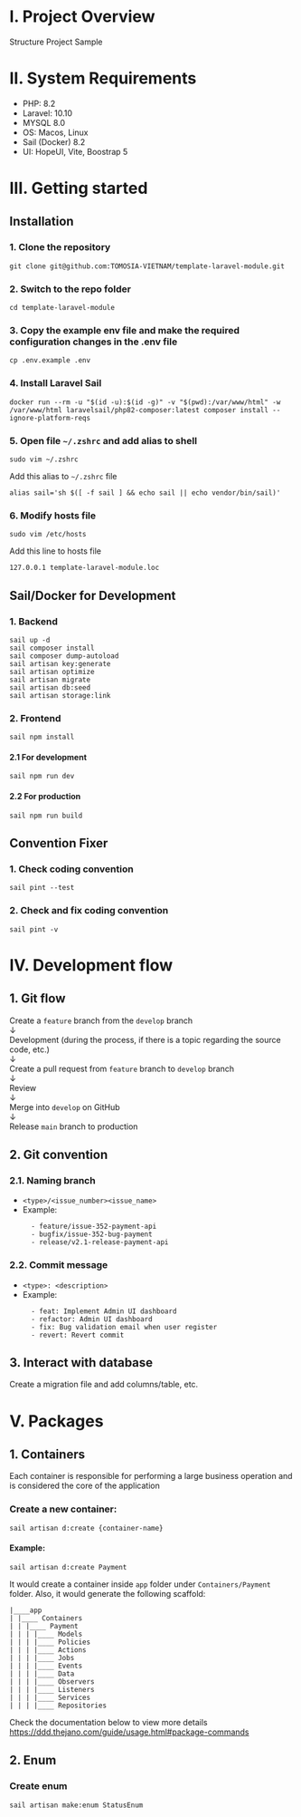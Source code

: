 # I. Project Overview

Structure Project Sample

# II. System Requirements

-   PHP: 8.2
-   Laravel: 10.10
-   MYSQL 8.0
-   OS: Macos, Linux
-   Sail (Docker) 8.2
-   UI: HopeUI, Vite, Boostrap 5

# III. Getting started

## Installation

### 1. Clone the repository

    git clone git@github.com:TOMOSIA-VIETNAM/template-laravel-module.git

### 2. Switch to the repo folder

    cd template-laravel-module

### 3. Copy the example env file and make the required configuration changes in the .env file

    cp .env.example .env

### 4. Install Laravel Sail

    docker run --rm -u "$(id -u):$(id -g)" -v "$(pwd):/var/www/html" -w /var/www/html laravelsail/php82-composer:latest composer install --ignore-platform-reqs

### 5. Open file `~/.zshrc` and add alias to shell

    sudo vim ~/.zshrc

Add this alias to `~/.zshrc` file

    alias sail='sh $([ -f sail ] && echo sail || echo vendor/bin/sail)'

### 6. Modify hosts file

    sudo vim /etc/hosts

Add this line to hosts file

    127.0.0.1 template-laravel-module.loc

## Sail/Docker for Development

### 1. Backend

    sail up -d
    sail composer install
    sail composer dump-autoload
    sail artisan key:generate
    sail artisan optimize
    sail artisan migrate
    sail artisan db:seed
    sail artisan storage:link

### 2. Frontend

    sail npm install

#### 2.1 For development

    sail npm run dev

#### 2.2 For production

    sail npm run build

## Convention Fixer

### 1. Check coding convention

    sail pint --test

### 2. Check and fix coding convention

    sail pint -v

# IV. Development flow

## 1. Git flow

Create a `feature` branch from the `develop` branch  
↓  
Development (during the process, if there is a topic regarding the source code, etc.)  
↓  
Create a pull request from `feature` branch to `develop` branch  
↓  
Review  
↓  
Merge into `develop` on GitHub  
↓  
Release `main` branch to production

## 2. Git convention

### 2.1. Naming branch

-   `<type>/<issue_number><issue_name>`
-   Example:
    ```shell
      - feature/issue-352-payment-api
      - bugfix/issue-352-bug-payment
      - release/v2.1-release-payment-api
    ```

### 2.2. Commit message

-   `<type>: <description>`
-   Example:
    ```shell
      - feat: Implement Admin UI dashboard
      - refactor: Admin UI dashboard
      - fix: Bug validation email when user register
      - revert: Revert commit
    ```

## 3. Interact with database

Create a migration file and add columns/table, etc.

# V. Packages

## 1. Containers
Each container is responsible for performing a large business operation and is considered the core of the application

### Create a new container:
    sail artisan d:create {container-name}

#### Example:
    sail artisan d:create Payment

It would create a container inside `app` folder under `Containers/Payment` folder.
Also, it would generate the following scaffold:

```shell
|____app
| |____ Containers
| | |____ Payment
| | | |____ Models
| | | |____ Policies
| | | |____ Actions
| | | |____ Jobs
| | | |____ Events
| | | |____ Data
| | | |____ Observers
| | | |____ Listeners
| | | |____ Services
| | | |____ Repositories
```

Check the documentation below to view more details
https://ddd.thejano.com/guide/usage.html#package-commands

## 2. Enum
### Create enum
    sail artisan make:enum StatusEnum
